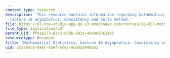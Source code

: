 ```yaml
---
content_type: resource
description: 'This resource contains information regarding mathematical statistics,
  lecture 16 asymptotics: Consistency and delta method.'
file: https://ol-ocw-studio-app-qa.s3.amazonaws.com/courses/18-655-mathematical-statistics-spring-2016/2ca793c6ea6c4a6fece39c0da3440ba2_MIT18_655S16_LecNote16.pdf
file_type: application/pdf
parent_uid: ff41e173-82c3-d8bb-8931-48496b8e1ab5
resourcetype: Document
title: 'Mathematical Statistics, Lecture 16 Asymptotics: Consistency and Delta Method'
uid: 2ca793c6-ea6c-4a6f-ece3-9c0da3440ba2
---
```

